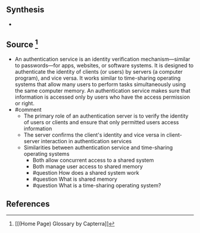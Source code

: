## Synthesis
- 
## Source [^1]
- An authentication service is an identity verification mechanism—similar to passwords—for apps, websites, or software systems. It is designed to authenticate the identity of clients (or users) by servers (a computer program), and vice versa. It works similar to time-sharing operating systems that allow many users to perform tasks simultaneously using the same computer memory. An authentication service makes sure that information is accessed only by users who have the access permission or right.
- #comment
	- The primary role of an authentication server is to verify the identity of users or clients and ensure that only permitted users access information
	- The server confirms the client's identity and vice versa in client-server interaction in authentication services
	- Similarities between authentication service and time-sharing operating systems
		- Both allow concurrent access to a shared system
		- Both manage user access to shared memory
		- #question How does a shared system work
		- #question What is shared memory
		- #question What is a time-sharing operating system?
## References

[^1]: [[(Home Page) Glossary by Capterra]]
